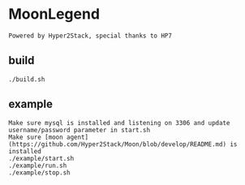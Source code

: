 # MoonLegend
    Powered by Hyper2Stack, special thanks to HP7

## build
    ./build.sh

## example
    Make sure mysql is installed and listening on 3306 and update username/password parameter in start.sh
    Make sure [moon agent](https://github.com/Hyper2Stack/Moon/blob/develop/README.md) is installed
    ./example/start.sh
    ./example/run.sh
    ./example/stop.sh
